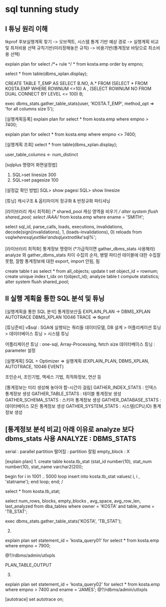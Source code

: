 # sql tunning study  

## I 튜닝 원리 이해
tkprof
후보실행계획 찾기 -> 오브젝트, 시스템 통계 기반 예상 경로 -> 실행계획 비교 및 최저비용 선택
규칙기반(미리정해놓은 규칙) -> 비용기반(통계정보 바탕으로 최소비용 선택)

explain plan for
select /*+ rule ^/ * from kosta.emp order by empno;


select * from table(dbms_xplan.display);

CREATE TABLE T_EMP AS
SELECT B.NO, A.*
FROM (SELECT * FROM KOSTA.EMP WHERE ROWNUM <=10) A
, (SELECT ROWNUM NO FROM DUAL CONNECT BY LEVEL <= 100) B;

exec dbms_stats.gather_table_stats(user, 'KOSTA.T_EMP', method_opt => 'for all columns size 5');

[실행계획등록]
explain plan for
select * from kosta.emp where empno > 7400;

explain plan for
select * from kosta.emp where empno <> 7400;

[실행계획 조회]
select * from table(dbms_xplan.display);


user_table_columns <- num_distinct


[sqlplus 명령어 화면설정법]
1. SQL>set linesize 300
2. SQL>set pagesize 100

[설정값 확인 방법]
SQL> show pagesi
SQL> show linesize

[튜닝]
캐시구조 & 옵티마이저
정규화 & 반정규화
파티셔닝


[라이브러리 캐시 최적화]
/* shared_pool 캐싱 영역을 비우기 */
alter  system flush shared_pool;
select /*AAA*/* from kosta.emp where ename = 'SMITH';

select sql_id, parse_calls, loads, executions, invalidations,
decode(sign(invalidations), 1, (loads-invalidations), 0) reloads
from v$sql
where sql_text like '%/*AAA*/%'
and sql_text not like '%v$sql%';

[라이브러리 최적화]
통계정보 명령어 (*가급적이면 gather_dbms_stats 사용해라)
analyze 와  				gather_dbms_stats 차이
수집의 순차,						병렬
파티션 테이블에 대한 수집잘 못함, 		잘함
통계정보에 대한 export, import 안됨, 	됨

create table t as select * from all_objects;
update t set object_id = rownum;
create unique index t_idx on t(object_id);
analyze table t compute statistics;
alter system flush shared_pool;

## II 실행 계획을 통한 SQL 분석 및 튜닝
[실행계획을 통한 SQL 분석]
통계정보산출
EXPLAIN_PLAN -> DBMS_XPLAN
AUTOTRACE
DBMS_XPLAN
10046 TRACE => tkprof

[튜닝준비]
v$sql : SGA에 실행되는 쿼리들
데이터모델, DB 설계 > 어플리케이션 튜닝 > 데이터베이스 튜닝 > 시스템 튜닝

어플리케이션 튜닝 : one-sql, Array-Processing, fetch size
데이터베이스 튜닝 : parameter 설정

[실행계획]
SQL + Optimizer => 실행계획 (EXPLAIN_PLAN, DBMS_XPLAN, AUTOTRACE, 10046 EVENT)

조인순서, 조인기법, 액세스 기법, 최적화정보, 연산 등

[통계정보는 미리 생성해 놓아야 함-시간이 걸림]
GATHER_INDEX_STATS : 인덱스 통계정보 생성
GATHER_TABLE_STATS : 테이블 통계정보 생성
GATHER_SCHEMA_STATS : 스키마 통계정보 생성
GATHER_DATABASE_STATS : 데이터베이스 모든 통계정보 생성
GATHER_SYSTEM_STATS : 시스템(CPU,IO) 통계정보 생성


[통계정보 분석 비교]
아래 이유로 analyze 보다 dbms_stats 사용
ANALYZE : DBMS_STATS
--------------------
serial : parallel
partition  떨어짐 : partition 잘됨
empty_block : X 

[explain plan]
1. 
create table kosta.tb_stat
(stat_id number(10), stat_num number(10), stat_name varchar2(20));

begin
for i in 1001 .. 5000 loop
insert into kosta.tb_stat values( i, i , 'statname');
end loop;
end;
/

select * from kosta.tb_stat;

select num_rows, blocks, empty_blocks , avg_space, avg_row_len, last_analyzed
from dba_tables
where owner = 'KOSTA'
and table_name = 'TB_STAT';

exec dbms_stats.gather_table_stats('KOSTA', 'TB_STAT');


2.
explain plan set statement_id = 'kosta_query01' for
select * from kosta.emp where empno = 7900;

@?/rdbms/admin/utlxpls

PLAN_TABLE_OUTPUT

3.
explain plan set statement_id = 'kosta_query02' for
select * from kosta.emp where empno > 7400 and ename = 'JAMES';
@?/rdbms/admin/utlxpls

[autotrace]
set autotrace on;
